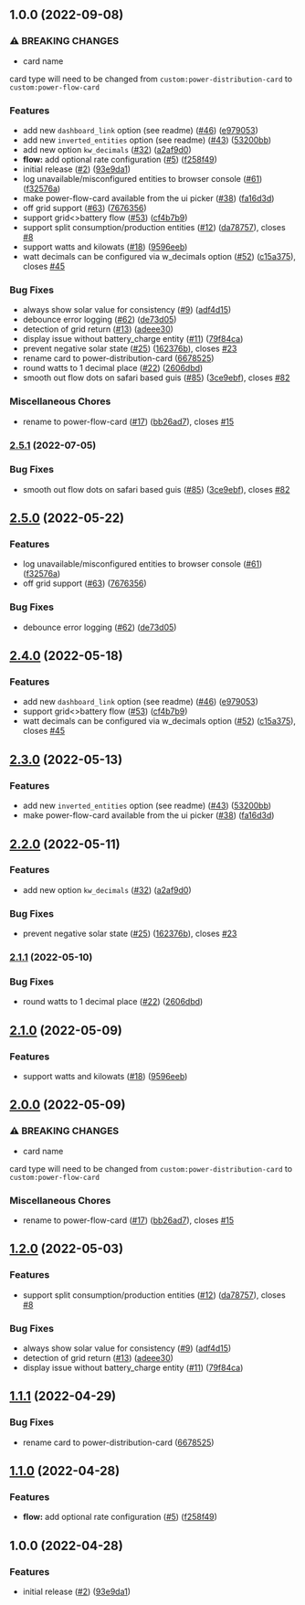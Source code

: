 ## 1.0.0 (2022-09-08)


### ⚠ BREAKING CHANGES

* card name

card type will need to be changed from `custom:power-distribution-card` to `custom:power-flow-card`

### Features

* add new `dashboard_link` option (see readme) ([#46](https://github.com/timbrueggenthies/power-flow-card/issues/46)) ([e979053](https://github.com/timbrueggenthies/power-flow-card/commit/e97905346ec1f66a862f2fa684bf2c4f571a1b7f))
* add new `inverted_entities` option (see readme) ([#43](https://github.com/timbrueggenthies/power-flow-card/issues/43)) ([53200bb](https://github.com/timbrueggenthies/power-flow-card/commit/53200bb99583c5365ef5f760020e6208f4899b41))
* add new option `kw_decimals` ([#32](https://github.com/timbrueggenthies/power-flow-card/issues/32)) ([a2af9d0](https://github.com/timbrueggenthies/power-flow-card/commit/a2af9d0de134ff803911c88ef5a9c1c8ea38aab5))
* **flow:** add optional rate configuration ([#5](https://github.com/timbrueggenthies/power-flow-card/issues/5)) ([f258f49](https://github.com/timbrueggenthies/power-flow-card/commit/f258f49eaa5d2faa8d90830e04c52301a71ed60c))
* initial release ([#2](https://github.com/timbrueggenthies/power-flow-card/issues/2)) ([93e9da1](https://github.com/timbrueggenthies/power-flow-card/commit/93e9da17c9af172a9d3898f8d6dc2f49df5abfac))
* log unavailable/misconfigured entities to browser console ([#61](https://github.com/timbrueggenthies/power-flow-card/issues/61)) ([f32576a](https://github.com/timbrueggenthies/power-flow-card/commit/f32576a58c14666dd75e495e9d4d05a9a9c25cb3))
* make power-flow-card available from the ui picker ([#38](https://github.com/timbrueggenthies/power-flow-card/issues/38)) ([fa16d3d](https://github.com/timbrueggenthies/power-flow-card/commit/fa16d3de57ac4e36a25f0a11e2200e185c36deb9))
* off grid support ([#63](https://github.com/timbrueggenthies/power-flow-card/issues/63)) ([7676356](https://github.com/timbrueggenthies/power-flow-card/commit/7676356d3a6b82269e5cd22ca927c1f2674e6a8e))
* support grid<>battery flow ([#53](https://github.com/timbrueggenthies/power-flow-card/issues/53)) ([cf4b7b9](https://github.com/timbrueggenthies/power-flow-card/commit/cf4b7b973c48ca8c74772e32854e6f6cb6ed143a))
* support split consumption/production entities ([#12](https://github.com/timbrueggenthies/power-flow-card/issues/12)) ([da78757](https://github.com/timbrueggenthies/power-flow-card/commit/da78757a54efedf79d34c296dd4029f481ec67ac)), closes [#8](https://github.com/timbrueggenthies/power-flow-card/issues/8)
* support watts and kilowats ([#18](https://github.com/timbrueggenthies/power-flow-card/issues/18)) ([9596eeb](https://github.com/timbrueggenthies/power-flow-card/commit/9596eebe336cf12798386da1a3bdeebb457cf567))
* watt decimals can be configured via w_decimals option ([#52](https://github.com/timbrueggenthies/power-flow-card/issues/52)) ([c15a375](https://github.com/timbrueggenthies/power-flow-card/commit/c15a3754a61aaccfc1f62801915902b2e64756b8)), closes [#45](https://github.com/timbrueggenthies/power-flow-card/issues/45)


### Bug Fixes

* always show solar value for consistency ([#9](https://github.com/timbrueggenthies/power-flow-card/issues/9)) ([adf4d15](https://github.com/timbrueggenthies/power-flow-card/commit/adf4d155b74ae78ad93422b8f5fa92189d0d1a29))
* debounce error logging ([#62](https://github.com/timbrueggenthies/power-flow-card/issues/62)) ([de73d05](https://github.com/timbrueggenthies/power-flow-card/commit/de73d05e5032465956c4b75ecc41c1644bb2ce64))
* detection of grid return ([#13](https://github.com/timbrueggenthies/power-flow-card/issues/13)) ([adeee30](https://github.com/timbrueggenthies/power-flow-card/commit/adeee30a75adb67b713d6900dcd6c099c46ed808))
* display issue without battery_charge entity ([#11](https://github.com/timbrueggenthies/power-flow-card/issues/11)) ([79f84ca](https://github.com/timbrueggenthies/power-flow-card/commit/79f84cac373878334ddff5a8459fdfe5bd5dc342))
* prevent negative solar state ([#25](https://github.com/timbrueggenthies/power-flow-card/issues/25)) ([162376b](https://github.com/timbrueggenthies/power-flow-card/commit/162376bd9ade661e0094223f911b38a57772c528)), closes [#23](https://github.com/timbrueggenthies/power-flow-card/issues/23)
* rename card to power-distribution-card ([6678525](https://github.com/timbrueggenthies/power-flow-card/commit/667852570cf2e5eb06509ac1717c25a91cff6faa))
* round watts to 1 decimal place ([#22](https://github.com/timbrueggenthies/power-flow-card/issues/22)) ([2606dbd](https://github.com/timbrueggenthies/power-flow-card/commit/2606dbd3623e49c3e8418ee75f12c78361052258))
* smooth out flow dots on safari based guis ([#85](https://github.com/timbrueggenthies/power-flow-card/issues/85)) ([3ce9ebf](https://github.com/timbrueggenthies/power-flow-card/commit/3ce9ebf47a4c638b98f722788946540ed669cda7)), closes [#82](https://github.com/timbrueggenthies/power-flow-card/issues/82)


### Miscellaneous Chores

* rename to power-flow-card ([#17](https://github.com/timbrueggenthies/power-flow-card/issues/17)) ([bb26ad7](https://github.com/timbrueggenthies/power-flow-card/commit/bb26ad7a498ddd77f72d81939769c48f786a09bd)), closes [#15](https://github.com/timbrueggenthies/power-flow-card/issues/15)

### [2.5.1](https://github.com/ulic75/power-distribution-card/compare/v2.5.0...v2.5.1) (2022-07-05)


### Bug Fixes

* smooth out flow dots on safari based guis ([#85](https://github.com/ulic75/power-distribution-card/issues/85)) ([3ce9ebf](https://github.com/ulic75/power-distribution-card/commit/3ce9ebf47a4c638b98f722788946540ed669cda7)), closes [#82](https://github.com/ulic75/power-distribution-card/issues/82)

## [2.5.0](https://github.com/ulic75/power-distribution-card/compare/v2.4.0...v2.5.0) (2022-05-22)


### Features

* log unavailable/misconfigured entities to browser console ([#61](https://github.com/ulic75/power-distribution-card/issues/61)) ([f32576a](https://github.com/ulic75/power-distribution-card/commit/f32576a58c14666dd75e495e9d4d05a9a9c25cb3))
* off grid support ([#63](https://github.com/ulic75/power-distribution-card/issues/63)) ([7676356](https://github.com/ulic75/power-distribution-card/commit/7676356d3a6b82269e5cd22ca927c1f2674e6a8e))


### Bug Fixes

* debounce error logging ([#62](https://github.com/ulic75/power-distribution-card/issues/62)) ([de73d05](https://github.com/ulic75/power-distribution-card/commit/de73d05e5032465956c4b75ecc41c1644bb2ce64))

## [2.4.0](https://github.com/ulic75/power-distribution-card/compare/v2.3.0...v2.4.0) (2022-05-18)


### Features

* add new `dashboard_link` option (see readme) ([#46](https://github.com/ulic75/power-distribution-card/issues/46)) ([e979053](https://github.com/ulic75/power-distribution-card/commit/e97905346ec1f66a862f2fa684bf2c4f571a1b7f))
* support grid<>battery flow ([#53](https://github.com/ulic75/power-distribution-card/issues/53)) ([cf4b7b9](https://github.com/ulic75/power-distribution-card/commit/cf4b7b973c48ca8c74772e32854e6f6cb6ed143a))
* watt decimals can be configured via w_decimals option ([#52](https://github.com/ulic75/power-distribution-card/issues/52)) ([c15a375](https://github.com/ulic75/power-distribution-card/commit/c15a3754a61aaccfc1f62801915902b2e64756b8)), closes [#45](https://github.com/ulic75/power-distribution-card/issues/45)

## [2.3.0](https://github.com/ulic75/power-distribution-card/compare/v2.2.0...v2.3.0) (2022-05-13)


### Features

* add new `inverted_entities` option (see readme) ([#43](https://github.com/ulic75/power-distribution-card/issues/43)) ([53200bb](https://github.com/ulic75/power-distribution-card/commit/53200bb99583c5365ef5f760020e6208f4899b41))
* make power-flow-card available from the ui picker ([#38](https://github.com/ulic75/power-distribution-card/issues/38)) ([fa16d3d](https://github.com/ulic75/power-distribution-card/commit/fa16d3de57ac4e36a25f0a11e2200e185c36deb9))

## [2.2.0](https://github.com/ulic75/power-distribution-card/compare/v2.1.1...v2.2.0) (2022-05-11)


### Features

* add new option `kw_decimals` ([#32](https://github.com/ulic75/power-distribution-card/issues/32)) ([a2af9d0](https://github.com/ulic75/power-distribution-card/commit/a2af9d0de134ff803911c88ef5a9c1c8ea38aab5))


### Bug Fixes

* prevent negative solar state ([#25](https://github.com/ulic75/power-distribution-card/issues/25)) ([162376b](https://github.com/ulic75/power-distribution-card/commit/162376bd9ade661e0094223f911b38a57772c528)), closes [#23](https://github.com/ulic75/power-distribution-card/issues/23)

### [2.1.1](https://github.com/ulic75/power-distribution-card/compare/v2.1.0...v2.1.1) (2022-05-10)


### Bug Fixes

* round watts to 1 decimal place ([#22](https://github.com/ulic75/power-distribution-card/issues/22)) ([2606dbd](https://github.com/ulic75/power-distribution-card/commit/2606dbd3623e49c3e8418ee75f12c78361052258))

## [2.1.0](https://github.com/ulic75/power-distribution-card/compare/v2.0.0...v2.1.0) (2022-05-09)


### Features

* support watts and kilowats ([#18](https://github.com/ulic75/power-distribution-card/issues/18)) ([9596eeb](https://github.com/ulic75/power-distribution-card/commit/9596eebe336cf12798386da1a3bdeebb457cf567))

## [2.0.0](https://github.com/ulic75/power-distribution-card/compare/v1.2.0...v2.0.0) (2022-05-09)


### ⚠ BREAKING CHANGES

* card name

card type will need to be changed from `custom:power-distribution-card` to `custom:power-flow-card`

### Miscellaneous Chores

* rename to power-flow-card ([#17](https://github.com/ulic75/power-distribution-card/issues/17)) ([bb26ad7](https://github.com/ulic75/power-distribution-card/commit/bb26ad7a498ddd77f72d81939769c48f786a09bd)), closes [#15](https://github.com/ulic75/power-distribution-card/issues/15)

## [1.2.0](https://github.com/ulic75/power-distribution-card/compare/v1.1.1...v1.2.0) (2022-05-03)


### Features

* support split consumption/production entities ([#12](https://github.com/ulic75/power-distribution-card/issues/12)) ([da78757](https://github.com/ulic75/power-distribution-card/commit/da78757a54efedf79d34c296dd4029f481ec67ac)), closes [#8](https://github.com/ulic75/power-distribution-card/issues/8)


### Bug Fixes

* always show solar value for consistency ([#9](https://github.com/ulic75/power-distribution-card/issues/9)) ([adf4d15](https://github.com/ulic75/power-distribution-card/commit/adf4d155b74ae78ad93422b8f5fa92189d0d1a29))
* detection of grid return ([#13](https://github.com/ulic75/power-distribution-card/issues/13)) ([adeee30](https://github.com/ulic75/power-distribution-card/commit/adeee30a75adb67b713d6900dcd6c099c46ed808))
* display issue without battery_charge entity ([#11](https://github.com/ulic75/power-distribution-card/issues/11)) ([79f84ca](https://github.com/ulic75/power-distribution-card/commit/79f84cac373878334ddff5a8459fdfe5bd5dc342))

## [1.1.1](https://github.com/ulic75/power-distribution-card/compare/v1.1.0...v1.1.1) (2022-04-29)


### Bug Fixes

* rename card to power-distribution-card ([6678525](https://github.com/ulic75/power-distribution-card/commit/667852570cf2e5eb06509ac1717c25a91cff6faa))

## [1.1.0](https://github.com/ulic75/power-distribution-card/compare/v1.0.0...v1.1.0) (2022-04-28)

### Features

- **flow:** add optional rate configuration ([#5](https://github.com/ulic75/power-distribution-card/issues/5)) ([f258f49](https://github.com/ulic75/power-distribution-card/commit/f258f49eaa5d2faa8d90830e04c52301a71ed60c))

## 1.0.0 (2022-04-28)

### Features

- initial release ([#2](https://github.com/ulic75/power-distribution-card/issues/2)) ([93e9da1](https://github.com/ulic75/power-distribution-card/commit/93e9da17c9af172a9d3898f8d6dc2f49df5abfac))
